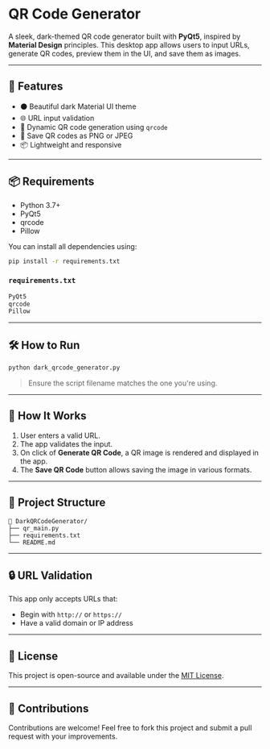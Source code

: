 # QR Code Generator

A sleek, dark-themed QR code generator built with **PyQt5**, inspired by **Material Design** principles. This desktop app allows users to input URLs, generate QR codes, preview them in the UI, and save them as images.

---

## 🚀 Features

* ⚫ Beautiful dark Material UI theme
* 🌐 URL input validation
* 🔲 Dynamic QR code generation using `qrcode`
* 💾 Save QR codes as PNG or JPEG
* 📦 Lightweight and responsive

---

## 📦 Requirements

* Python 3.7+
* PyQt5
* qrcode
* Pillow

You can install all dependencies using:

```bash
pip install -r requirements.txt
```

### `requirements.txt`

```txt
PyQt5
qrcode
Pillow
```

---

## 🛠️ How to Run

```bash
python dark_qrcode_generator.py
```

> Ensure the script filename matches the one you're using.

---

## 🧠 How It Works

1. User enters a valid URL.
2. The app validates the input.
3. On click of **Generate QR Code**, a QR image is rendered and displayed in the app.
4. The **Save QR Code** button allows saving the image in various formats.

---

## 📁 Project Structure

```
📁 DarkQRCodeGenerator/
├── qr_main.py
├── requirements.txt
└── README.md
```

---

## 🔒 URL Validation

This app only accepts URLs that:

* Begin with `http://` or `https://`
* Have a valid domain or IP address

---

## 📄 License

This project is open-source and available under the [MIT License](LICENSE).

---

## 🤝 Contributions

Contributions are welcome! Feel free to fork this project and submit a pull request with your improvements.
